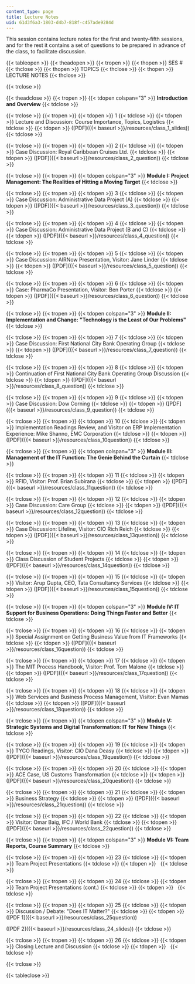 ```yaml
---
content_type: page
title: Lecture Notes
uid: 61d3f6a3-1803-d4b7-818f-c457ade9284d
---
```


This session contains lecture notes for the first and twenty-fifth sessions, and for the rest it contains a set of questions to be prepared in advance of the class, to facilitate discussion.

{{< tableopen >}}
{{< theadopen >}}
{{< tropen >}}
{{< thopen >}}
SES #
{{< thclose >}}
{{< thopen >}}
TOPICS
{{< thclose >}}
{{< thopen >}}
LECTURE NOTES
{{< thclose >}}

{{< trclose >}}

{{< theadclose >}}
{{< tropen >}}
{{< tdopen colspan="3" >}}
**Introduction and Overview**
{{< tdclose >}}

{{< trclose >}}
{{< tropen >}}
{{< tdopen >}}
1
{{< tdclose >}}
{{< tdopen >}}
Lecture and Discussion: Course Importance, Topics, Logistics
{{< tdclose >}}
{{< tdopen >}}
([PDF]({{< baseurl >}}/resources/class_1_slides))
{{< tdclose >}}

{{< trclose >}}
{{< tropen >}}
{{< tdopen >}}
2
{{< tdclose >}}
{{< tdopen >}}
Case Discussion: Royal Caribbean Cruises Ltd.
{{< tdclose >}}
{{< tdopen >}}
([PDF]({{< baseurl >}}/resources/class_2_question))
{{< tdclose >}}

{{< trclose >}}
{{< tropen >}}
{{< tdopen colspan="3" >}}
**Module I: Project Management: The Realities of Hitting a Moving Target**
{{< tdclose >}}

{{< trclose >}}
{{< tropen >}}
{{< tdopen >}}
3
{{< tdclose >}}
{{< tdopen >}}
Case Discussion: Administrative Data Project (A)
{{< tdclose >}}
{{< tdopen >}}
([PDF]({{< baseurl >}}/resources/class_3_question))
{{< tdclose >}}

{{< trclose >}}
{{< tropen >}}
{{< tdopen >}}
4
{{< tdclose >}}
{{< tdopen >}}
Case Discussion: Administrative Data Project (B and C)
{{< tdclose >}}
{{< tdopen >}}
([PDF]({{< baseurl >}}/resources/class_4_question))
{{< tdclose >}}

{{< trclose >}}
{{< tropen >}}
{{< tdopen >}}
5
{{< tdclose >}}
{{< tdopen >}}
Case Discussion: AIRNow Presentation, Visitor: Jane Linder
{{< tdclose >}}
{{< tdopen >}}
([PDF]({{< baseurl >}}/resources/class_5_question))
{{< tdclose >}}

{{< trclose >}}
{{< tropen >}}
{{< tdopen >}}
6
{{< tdclose >}}
{{< tdopen >}}
Case: PharmaCo Presentation, Visitor: Ben Porter
{{< tdclose >}}
{{< tdopen >}}
([PDF]({{< baseurl >}}/resources/class_6_question))
{{< tdclose >}}

{{< trclose >}}
{{< tropen >}}
{{< tdopen colspan="3" >}}
**Module II: Implementation and Change: "Technology is the Least of Our Problems"**
{{< tdclose >}}

{{< trclose >}}
{{< tropen >}}
{{< tdopen >}}
7
{{< tdclose >}}
{{< tdopen >}}
Case Discussion: First National City Bank Operating Group
{{< tdclose >}}
{{< tdopen >}}
([PDF]({{< baseurl >}}/resources/class_7_question))
{{< tdclose >}}

{{< trclose >}}
{{< tropen >}}
{{< tdopen >}}
8
{{< tdclose >}}
{{< tdopen >}}
Continuation of First National City Bank Operating Group Discussion
{{< tdclose >}}
{{< tdopen >}}
([PDF]({{< baseurl >}}/resources/class_8_question))
{{< tdclose >}}

{{< trclose >}}
{{< tropen >}}
{{< tdopen >}}
9
{{< tdclose >}}
{{< tdopen >}}
Case Discussion: Dow Corning
{{< tdclose >}}
{{< tdopen >}}
([PDF]({{< baseurl >}}/resources/class_9_question))
{{< tdclose >}}

{{< trclose >}}
{{< tropen >}}
{{< tdopen >}}
10
{{< tdclose >}}
{{< tdopen >}}
Implementation Readings Review, and Visitor on ERP Implementation Experience: Mike Shanno, EMC Corporation
{{< tdclose >}}
{{< tdopen >}}
([PDF]({{< baseurl >}}/resources/class_10question))
{{< tdclose >}}

{{< trclose >}}
{{< tropen >}}
{{< tdopen colspan="3" >}}
**Module III: Management of the IT Function: The Genie Behind the Curtain**
{{< tdclose >}}

{{< trclose >}}
{{< tropen >}}
{{< tdopen >}}
11
{{< tdclose >}}
{{< tdopen >}}
RFID, Visitor: Prof. Brian Subirana
{{< tdclose >}}
{{< tdopen >}}
([PDF]({{< baseurl >}}/resources/class_11question))
{{< tdclose >}}

{{< trclose >}}
{{< tropen >}}
{{< tdopen >}}
12
{{< tdclose >}}
{{< tdopen >}}
Case Discussion: Care Group
{{< tdclose >}}
{{< tdopen >}}
([PDF]({{< baseurl >}}/resources/class_12question))
{{< tdclose >}}

{{< trclose >}}
{{< tropen >}}
{{< tdopen >}}
13
{{< tdclose >}}
{{< tdopen >}}
Case Discussion: Lifeline, Visitor: CIO Rich Reich
{{< tdclose >}}
{{< tdopen >}}
([PDF]({{< baseurl >}}/resources/class_13question))
{{< tdclose >}}

{{< trclose >}}
{{< tropen >}}
{{< tdopen >}}
14
{{< tdclose >}}
{{< tdopen >}}
Class Discussion of Student Projects
{{< tdclose >}}
{{< tdopen >}}
([PDF]({{< baseurl >}}/resources/class_14question))
{{< tdclose >}}

{{< trclose >}}
{{< tropen >}}
{{< tdopen >}}
15
{{< tdclose >}}
{{< tdopen >}}
Visitor: Arup Gupta, CEO, Tata Consultancy Services
{{< tdclose >}}
{{< tdopen >}}
([PDF]({{< baseurl >}}/resources/class_15question))
{{< tdclose >}}

{{< trclose >}}
{{< tropen >}}
{{< tdopen colspan="3" >}}
**Module IV: IT Support for Business Operations: Doing Things Faster and Better**
{{< tdclose >}}

{{< trclose >}}
{{< tropen >}}
{{< tdopen >}}
16
{{< tdclose >}}
{{< tdopen >}}
Special Assignment on Getting Business Value from IT Frameworks
{{< tdclose >}}
{{< tdopen >}}
([PDF]({{< baseurl >}}/resources/class_16question))
{{< tdclose >}}

{{< trclose >}}
{{< tropen >}}
{{< tdopen >}}
17
{{< tdclose >}}
{{< tdopen >}}
The MIT Process Handbook, Visitor: Prof. Tom Malone
{{< tdclose >}}
{{< tdopen >}}
([PDF]({{< baseurl >}}/resources/class_17question))
{{< tdclose >}}

{{< trclose >}}
{{< tropen >}}
{{< tdopen >}}
18
{{< tdclose >}}
{{< tdopen >}}
Web Services and Business Process Management, Visitor: Evan Mamas
{{< tdclose >}}
{{< tdopen >}}
([PDF]({{< baseurl >}}/resources/class_18question))
{{< tdclose >}}

{{< trclose >}}
{{< tropen >}}
{{< tdopen colspan="3" >}}
**Module V: Strategic Systems and Digital Transformation: IT for New Things**
{{< tdclose >}}

{{< trclose >}}
{{< tropen >}}
{{< tdopen >}}
19
{{< tdclose >}}
{{< tdopen >}}
TYCO Readings, Visitor: CIO Dana Deasy
{{< tdclose >}}
{{< tdopen >}}
([PDF]({{< baseurl >}}/resources/class_19question))
{{< tdclose >}}

{{< trclose >}}
{{< tropen >}}
{{< tdopen >}}
20
{{< tdclose >}}
{{< tdopen >}}
ACE Case, US Customs Transformation
{{< tdclose >}}
{{< tdopen >}}
([PDF]({{< baseurl >}}/resources/class_20question))
{{< tdclose >}}

{{< trclose >}}
{{< tropen >}}
{{< tdopen >}}
21
{{< tdclose >}}
{{< tdopen >}}
Business Strategy
{{< tdclose >}}
{{< tdopen >}}
([PDF]({{< baseurl >}}/resources/class_21question))
{{< tdclose >}}

{{< trclose >}}
{{< tropen >}}
{{< tdopen >}}
22
{{< tdclose >}}
{{< tdopen >}}
Visitor: Omar Baig, IFC / World Bank
{{< tdclose >}}
{{< tdopen >}}
([PDF]({{< baseurl >}}/resources/class_22question))
{{< tdclose >}}

{{< trclose >}}
{{< tropen >}}
{{< tdopen colspan="3" >}}
**Module VI: Team Reports, Course Summary**
{{< tdclose >}}

{{< trclose >}}
{{< tropen >}}
{{< tdopen >}}
23
{{< tdclose >}}
{{< tdopen >}}
Team Project Presentations
{{< tdclose >}}
{{< tdopen >}}
 
{{< tdclose >}}

{{< trclose >}}
{{< tropen >}}
{{< tdopen >}}
24
{{< tdclose >}}
{{< tdopen >}}
Team Project Presentations (cont.)
{{< tdclose >}}
{{< tdopen >}}
 
{{< tdclose >}}

{{< trclose >}}
{{< tropen >}}
{{< tdopen >}}
25
{{< tdclose >}}
{{< tdopen >}}
Discussion / Debate: "Does IT Matter?"
{{< tdclose >}}
{{< tdopen >}}
([PDF 1]({{< baseurl >}}/resources/class_25question))  
  
([PDF 2]({{< baseurl >}}/resources/class_24_slides))
{{< tdclose >}}

{{< trclose >}}
{{< tropen >}}
{{< tdopen >}}
26
{{< tdclose >}}
{{< tdopen >}}
Closing Lecture and Discussion
{{< tdclose >}}
{{< tdopen >}}
 
{{< tdclose >}}

{{< trclose >}}

{{< tableclose >}}